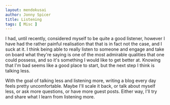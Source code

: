 ```yaml
---
layout: mendokusai
author: Jonny Spicer
title: Listening
tags: [ Misc ]
---
```

I had, until recently, considered myself to be quite a good listener, however I have had the rather
painful realisation that that is in fact not the case, and I suck at it. I think being able to really
listen to someone and engage and take on board what they're saying is one of the most admirable 
qualities that one could possess, and so it's something I would like to get better at. Knowing that
I'm bad seems like a good place to start, but the next step I think is talking less.

With the goal of talking less and listening more, writing a blog every day feels pretty uncomfortable.
Maybe I'll scale it back, or talk about myself less, or ask more questions, or have more guest posts.
Either way, I'll try and share what I learn from listening more.
